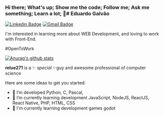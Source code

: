 ### Hi there;   What's up;   Show me the code;   Follow me;   Ask me something;   Learn a lot; 👋# Eduardo Galvão

[![Linkedin Badge](https://img.shields.io/badge/-Eduardo%20Galvão-38BDAE?style=flat-square&logo=Linkedin&logoColor=white&link=https://www.linkedin.com/in/galvao-eduardo/)](https://www.linkedin.com/in/galvao-eduardo/)  [![Gmail Badge](https://img.shields.io/badge/-edu.tads@outlook.com-38BDAE?style=flat-square&logo=Gmail&logoColor=white&link=mailto:edu.tads@outlook.com)](mailto:edu.tads@outlook.com)

I'm interested in learning more about WEB Development, and loving to work with Front-End.

 #OpenToWork

[![Anurag's github stats](https://github-readme-stats.vercel.app/api?username=srpulga&count_private=true&show_icons=true&theme=tokyonight&include_all_commits=true)](https://github.com/anuraghazra/github-readme-stats)






**relue271** is a ✨ _special_ ✨guy and awesome professional of computer science

Here are some ideas to get you started:

- 🌱 I’m developed Python, C, Pascal, 
- 🌱 I’m currently learning development JavaScript, NodeJS, ReactJS, React Native, PHP, HTML, CSS
- 🌱 I'm currently learning development games godot






<!-- 

React, HTML, CSS,

- 🔭 I’m currently working on ...
- 👯 I’m looking to collaborate on ...
- 🤔 I’m looking for help with ...
- 💬 Ask me about program languages and games
- 📫 How to reach me: ...
- 😄 Pronouns: ...
- ⚡ Fun fact: ...
- I want to develop: ...


https://sites.google.com/view/eulergustavogoncalves/home
https://relue271.blogspot.com/



-->
